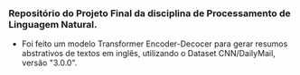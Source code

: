 ### Repositório do Projeto Final da disciplina de Processamento de Linguagem Natural.
- Foi feito um modelo Transformer Encoder-Decocer para gerar resumos abstrativos de textos em inglês, utilizando o Dataset CNN/DailyMail, versão "3.0.0".

